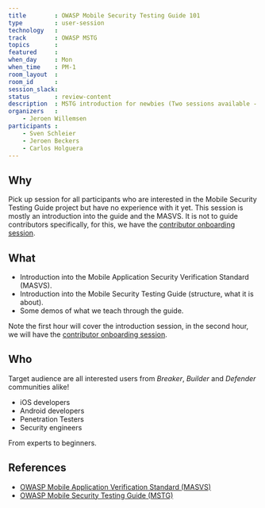 ```yaml
---
title        : OWASP Mobile Security Testing Guide 101
type         : user-session
technology   :
track        : OWASP MSTG
topics       :
featured     :
when_day     : Mon
when_time    : PM-1
room_layout  :
room_id      :
session_slack:
status       : review-content
description  : MSTG introduction for newbies (Two sessions available -  PM-1 on Mon, AM-1 on Wed)
organizers   :
    - Jeroen Willemsen
participants :
    - Sven Schleier 
    - Jeroen Beckers
    - Carlos Holguera
---
```


## Why

Pick up session for all participants who are interested in the Mobile Security Testing Guide project but have no experience with it yet. This session is mostly an introduction into the guide and the MASVS. It is not to guide contributors specifically, for this, we have the [contributor onboarding session](https://open-security-summit.org/tracks/mobile/user-sessions/intro-mstg/).

## What

- Introduction into the Mobile Application Security Verification Standard (MASVS).
- Introduction into the Mobile Security Testing Guide (structure, what it is about).
- Some demos of what we teach through the guide.

Note the first hour will cover the introduction session, in the second hour, we will have the [contributor onboarding session](https://open-security-summit.org/tracks/mobile/user-sessions/intro-mstg/).

## Who

Target audience are all interested users from _Breaker_, _Builder_ and _Defender_ communities alike!

- iOS developers
- Android developers
- Penetration Testers
- Security engineers

From experts to beginners.

## References

- [OWASP Mobile Application Verification Standard (MASVS)](https://github.com/OWASP/owasp-masvs "MASVS")
- [OWASP Mobile Security Testing Guide (MSTG)](https://github.com/OWASP/owasp-mstg "MSTG")
